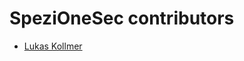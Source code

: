 <!--
                  
#
# This source file is part of the SpeziOneSec open source project
#
# SPDX-FileCopyrightText: 2025 Stanford University and the project authors (see CONTRIBUTORS.md)
#
# SPDX-License-Identifier: MIT
# 
             
-->

SpeziOneSec contributors
====================

* [Lukas Kollmer](https://github.com/lukaskollmer)
